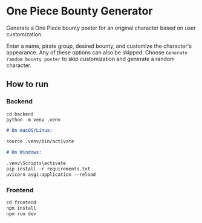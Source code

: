 # One Piece Bounty Generator

Generate a One Piece bounty poster for an original character based on user customization.

Enter a name, pirate group, desired bounty, and customize the character's appearance. Any of these options can also be skipped. Choose `Generate random bounty poster` to skip customization and generate a random character.

## How to run

### Backend

```markdown
cd backend
python -m venv .venv

# On macOS/Linux:

source .venv/bin/activate

# On Windows:

.venv\Scripts\activate
pip install -r requirements.txt
uvicorn asgi:application --reload
```

### Frontend

```markdown
cd frontend
npm install
npm run dev
```
